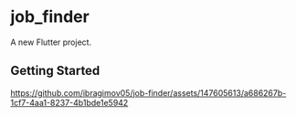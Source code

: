 # job_finder

A new Flutter project.

## Getting Started

https://github.com/ibragimov05/job-finder/assets/147605613/a686267b-1cf7-4aa1-8237-4b1bde1e5942
